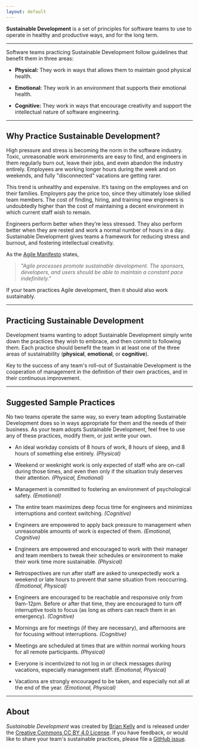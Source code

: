 ```yaml
---
layout: default
---
```


**Sustainable Development** is a set of principles for software teams to use to
operate in healthy and productive ways, and for the long term.

___

Software teams practicing Sustainable Development follow guidelines that benefit them in three areas:

* **Physical:** They work in ways that allows them to maintain good physical health.

* **Emotional:** They work in an environment that supports their emotional health.

* **Cognitive:** They work in ways that encourage creativity and support the intellectual nature of software engineering.

___

## Why Practice Sustainable Development?

High pressure and stress is becoming the norm in the software industry. Toxic, unreasonable work environments are easy to find, and engineers in them regularly burn out, leave their jobs, and even abandon the industry entirely. Employees are working longer hours during the week and on weekends, and fully "disconnected" vacations are getting rarer.

This trend is unhealthy and expensive. It’s taxing on the employees and on their families. Employers pay the price too, since they ultimately lose skilled team members. The cost of finding, hiring, and training new engineers is undoubtedly higher than the cost of maintaining a decent environment in which current staff wish to remain.

Engineers perform better when they’re less stressed. They also perform better when they are rested and work a normal number of hours in a day. Sustainable Development gives teams a framework for reducing stress and burnout, and fostering intellectual creativity.

As the [Agile Manifesto](https://agilemanifesto.org) states,

  > _"Agile processes promote sustainable development.
  The sponsors, developers, and users should be able to maintain a constant pace indefinitely."_

If your team practices Agile development, then it should also work sustainably.

___

## Practicing Sustainable Development

Development teams wanting to adopt Sustainable Development simply write down the practices they wish to embrace, and then commit to following them. Each practice should benefit the team in at least one of the three areas of sustainability (**physical**, **emotional**, or **cognitive**).

Key to the success of any team's roll-out of Sustainable Development is the cooperation of management in the definition of their own practices, and in their continuous improvement.

___

## Suggested Sample Practices

No two teams operate the same way, so every team adopting Sustainable Development does so in ways appropriate for them and the needs of their business. As your team adopts Sustainable Development, feel free to use any of these practices, modify them, or just write your own.

* An ideal workday consists of 8 hours of work, 8 hours of sleep, and 8 hours of something else entirely. _(Physical)_

* Weekend or weeknight work is only expected of staff who are on-call during those times, and even then only if the situation truly deserves their attention. _(Physical, Emotional)_

* Management is committed to fostering an environment of psychological safety. _(Emotional)_

* The entire team maximizes deep focus time for engineers and minimizes interruptions and context switching. _(Cognitive)_

* Engineers are empowered to apply back pressure to management when unreasonable amounts of work is expected of them. _(Emotional, Cognitive)_

* Engineers are empowered and encouraged to work with their manager and team members to tweak their schedules or environment to make their work time more sustainable. _(Physical)_

* Retrospectives are run after staff are asked to unexpectedly work a weekend or late hours to prevent that same situation from reoccurring. _(Emotional, Physical)_

* Engineers are encouraged to be reachable and responsive only from 9am-12pm. Before or after that time, they are encouraged to turn off interruptive tools to focus (as long as others can reach them in an emergency). _(Cognitive)_

* Mornings are for meetings (if they are necessary), and afternoons are for focusing without interruptions. _(Cognitive)_

* Meetings are scheduled at times that are within normal working hours for all remote participants. _(Physical)_

* Everyone is incentivized to not log in or check messages during vacations,  especially management staff. _(Emotional, Physical)_

* Vacations are strongly encouraged to be taken, and especially not all at the end of the year. _(Emotional, Physical)_

___

## About

_Sustainable Development_ was created by [Brian Kelly](https://morethancoding.com) and is released under the [Creative Commons CC BY 4.0 License](https://creativecommons.org/licenses/by/4.0/). If you have feedback, or would like to share your team's sustainable practices, please file a [GitHub issue](https://github.com/brikelly/sustainabledev/issues).
